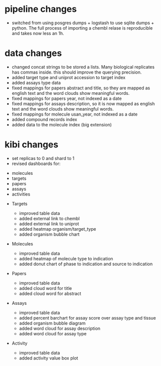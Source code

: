 pipeline changes
================
- switched from using posgres dumps + logstash to use sqlite dumps + python. The full process of importing a chembl relase is reproducible and takes now less an 1h.

data changes
============
- changed concat strings to be stored a lists. Many biological replicates has commas inside. this should improve the querying precision.
- added target type and uniprot accession to target index
- added assays type data
- fixed mappings for papers abstract and title, so they are mapped as english text and the word clouds show meaningful words.
- fixed mappings for papers year, not indexed as a date
- fixed mappings for assays description, so it is now mapped as english text and the word clouds show meaningful words.
- fixed mappings for molecule usan_year, not indexed as a date
- added compound records index
- added data to the molecule index (big extension)

kibi changes
============

- set replicas to 0 and shard to 1
- revised dashboards for:

* molecules
* targets
* papers
* assays
* activities


- Targets

  * improved table data
  * added external link to chembl
  * added external link to uniprot
  * added heatmap organism/target_type
  * added organism bubble chart

- Molecules

  * improved table data
  * added heatmap of molecule type to indication
  * added donut chart of phase to indication and source to indication


- Papers

  * improved table data
  * added cloud word for title
  * added cloud word for abstract

- Assays

  * improved table data
  * added percent barchart for assay score over assay type and tissue
  * added organism bubble diagram
  * added word cloud for assay description
  * added word cloud for assay type


- Activity

  * improved table data
  * added activity value box plot
